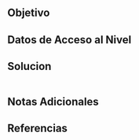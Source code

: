 
## Objetivo



## Datos de Acceso al Nivel


## Solucion

```
```

## Notas Adicionales



## Referencias

